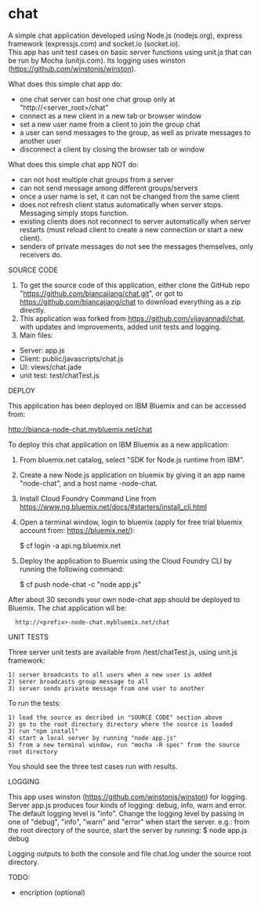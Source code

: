 chat
====

A simple chat application developed using Node.js (nodejs.org), express framework (expressjs.com) and socket.io (socket.io).  
This app has unit test cases on basic server functions using unit.js that can be run by Mocha (unitjs.com).  Its logging uses winston (https://github.com/winstonjs/winston).

What does this simple chat app do:
  - one chat server can host one chat group only at "http://<server_root>/chat"
  - connect as a new client in a new tab or browser window
  - set a new user name from a client to join the group chat
  - a user can send messages to the group, as well as private messages to another user
  - disconnect a client by closing the browser tab or window
 
What does this simple chat app NOT do:
  - can not host multiple chat groups from a server
  - can not send message among different groups/servers
  - once a user name is set, it can not be changed from the same client
  - does not refresh client status automatically when server stops. Messaging simply stops function.
  - existing clients does not reconnect to server automatically when server restarts (must reload client to create a new connection or start a new client).
  - senders of private messages do not see the messages themselves, only receivers do.

SOURCE CODE

1. To get the source code of this application, either clone the GitHub repo "https://github.com/biancajiang/chat.git", or got to https://github.com/biancajiang/chat to download everything as a zip directly.
2. This application was forked from https://github.com/vijayannadi/chat, with updates and improvements, added unit tests and logging.
3. Main files: 
  - Server: app.js
  - Client: public/javascripts/chat.js
  - UI: views/chat.jade 
  - unit test: test/chatTest.js

DEPLOY

This application has been deployed on IBM Bluemix and can be accessed from: 

  http://bianca-node-chat.mybluemix.net/chat
  
To deploy this chat application on IBM Bluemix as a new application:

  1) From bluemix.net catalog, select "SDK for Node.js runtime from IBM". 
  2) Create a new Node.js application on bluemix by giving it an app name "node-chat", and a host name <prefix>-node-chat.
  3) Install Cloud Foundry Command Line from https://www.ng.bluemix.net/docs/#starters/install_cli.html 
  4) Open a terminal window, login to bluemix (apply for free trial bluemix account from: https://bluemix.net/):
  
      $ cf login -a api.ng.bluemix.net
  5) Deploy the application to Bluemix using the Cloud Foundry CLI by running the following command:
  
      $ cf push node-chat -c "node app.js"

After about 30 seconds your own node-chat app should be deployed to Bluemix. The chat application wll be:

      http://<prefix>-node-chat.mybluemix.net/chat

UNIT TESTS

  Three server unit tests are available from /test/chatTest.js, using unit.js framework:

    1) server broadcasts to all users when a new user is added
    2) serer broadcasts group message to all
    3) server sends private message from one user to another
  
  To run the tests:
  
    1) load the source as decribed in "SOURCE CODE" section above
    2) go to the root directory directory where the source is loaded
    3) run "npm install"
    4) start a local server by running "node app.js"
    5) from a new terminal window, run "mocha -R spec" from the source root directory
  
  You should see the three test cases run with results.

LOGGING

This app uses winston (https://github.com/winstonjs/winston) for logging.  
Server app.js produces four kinds of logging: debug, info, warn and error. 
The default logging level is "info". 
Change the logging level by passing in one of "debug", "info", "warn" and "error" when start the server.  e.g.: from the root directory of the source, start the server by running:
   $ node app.js debug

Logging outputs to both the console and file chat.log under the source root directory.

TODO:
- encription (optional)
